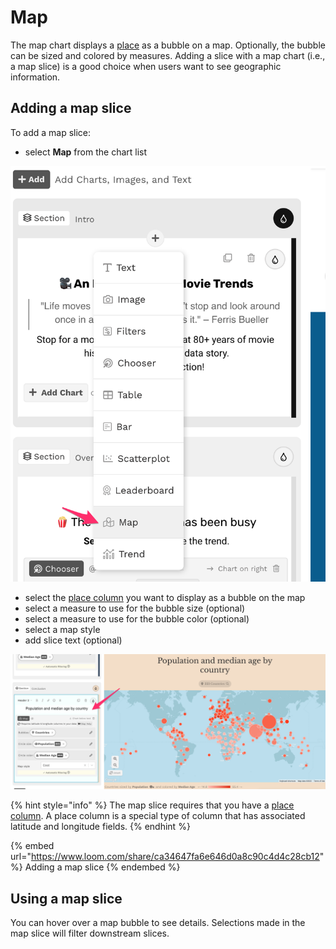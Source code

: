# Map

The map chart displays a [place](../../data-sources/columns-and-measures.md#special-columns-place-and-time) as a bubble on a map. Optionally, the bubble can be sized and colored by measures. Adding a slice with a map chart (i.e., a map slice) is a good choice when users want to see geographic information. &#x20;

## Adding a map slice

To add a map slice:

* select **Map** from the chart list

![Select Map from the dropdown](<../../../.gitbook/assets/image (411).png>)

* select the [place column](../../data-sources/columns-and-measures.md#special-columns-place-and-time) you want to display as a bubble on the map
* select a measure to use for the bubble size (optional)
* select a measure to use for the bubble color (optional)
* select a map style
* add slice text (optional)

![A map slice](<../../../.gitbook/assets/image (461).png>)

{% hint style="info" %}
The map slice requires that you have a [place column](../../data-sources/columns-and-measures.md#special-columns-place-and-time).  A place column is a special type of column that has associated latitude and longitude fields.
{% endhint %}

{% embed url="https://www.loom.com/share/ca34647fa6e646d0a8c90c4d4c28cb12" %}
Adding a map slice
{% endembed %}

## Using a map slice

You can hover over a map bubble to see details. Selections made in the map slice will filter downstream slices.&#x20;

